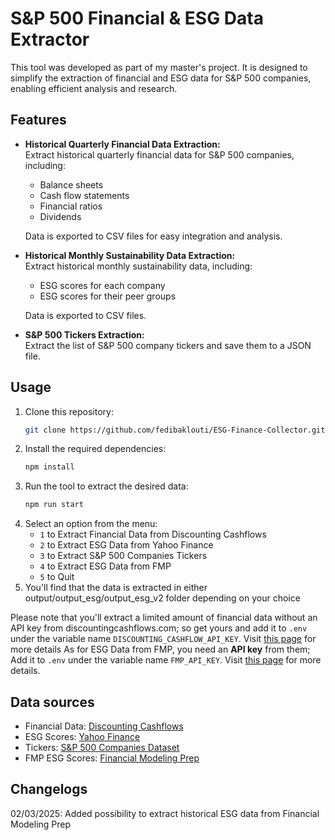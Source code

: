 # S&P 500 Financial & ESG Data Extractor

This tool was developed as part of my master's project. It is designed to simplify the extraction of financial and ESG data for S&P 500 companies, enabling efficient analysis and research.

## Features

- **Historical Quarterly Financial Data Extraction:**  
  Extract historical quarterly financial data for S&P 500 companies, including:
  - Balance sheets
  - Cash flow statements
  - Financial ratios
  - Dividends
  
  Data is exported to CSV files for easy integration and analysis.

- **Historical Monthly Sustainability Data Extraction:**  
  Extract historical monthly sustainability data, including:
  - ESG scores for each company
  - ESG scores for their peer groups
  
  Data is exported to CSV files.

- **S&P 500 Tickers Extraction:**  
  Extract the list of S&P 500 company tickers and save them to a JSON file.

## Usage

1. Clone this repository:
   ```bash
   git clone https://github.com/fedibaklouti/ESG-Finance-Collector.git
   ```
2. Install the required dependencies:
   ```bash
   npm install
   ```
3. Run the tool to extract the desired data:
   ```bash
   npm run start
   ```
4. Select an option from the menu:
   - `1` to Extract Financial Data from Discounting Cashflows
   - `2` to Extract ESG Data from Yahoo Finance
   - `3` to Extract S&P 500 Companies Tickers
   - `4` to Extract ESG Data from FMP
   - `5` to Quit
5. You'll find that the data is extracted in either output/output_esg/output_esg_v2 folder depending on your choice

Please note that you'll extract a limited amount of financial data without an API key from discountingcashflows.com; so get yours and add it to `.env` under the variable name `DISCOUNTING_CASHFLOW_API_KEY`. Visit [this page](https://discountingcashflows.com/documentation/financial-api-guide/#getting-an-api-key) for more details
As for ESG Data from FMP, you need an **API key** from them; Add it to `.env` under the variable name `FMP_API_KEY`. Visit [this page](https://site.financialmodelingprep.com/developer/docs) for more details.



## Data sources
 - Financial Data: [Discounting Cashflows](https://discountingcashflows.com/)
 - ESG Scores: [Yahoo Finance](https://finance.yahoo.com/)
 - Tickers: [S&P 500 Companies Dataset](https://github.com/datasets/s-and-p-500-companies)
 - FMP ESG Scores: [Financial Modeling Prep](https://site.financialmodelingprep.com/)

## Changelogs
   02/03/2025: Added possibility to extract historical ESG data from Financial Modeling Prep